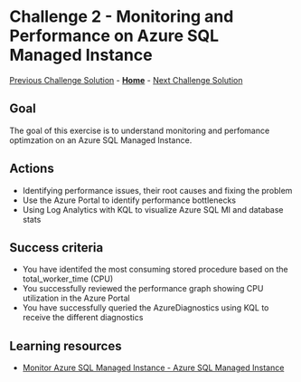# Challenge 2 - Monitoring and Performance on Azure SQL Managed Instance

[Previous Challenge Solution](challenge-01.md) - **[Home](../Readme.md)** - [Next Challenge Solution](challenge-03.md)

## Goal 

The goal of this exercise is to understand monitoring and perfomance optimzation on an Azure SQL Managed Instance. 

## Actions

* Identifying performance issues, their root causes and fixing the problem
* Use the Azure Portal to identify performance bottlenecks
* Using Log Analytics with KQL to visualize Azure SQL MI and database stats

## Success criteria

* You have identifed the most consuming stored procedure based on the total_worker_time (CPU)
* You successfully reviewed the performance graph showing CPU utilization in the Azure Portal
* You have successfully queried the AzureDiagnostics using KQL to receive the different diagnostics

## Learning resources
* [Monitor Azure SQL Managed Instance - Azure SQL Managed Instance](https://learn.microsoft.com/en-us/azure/azure-sql/managed-instance/monitoring-sql-managed-instance-azure-monitor?view=azuresql)

